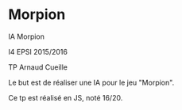 # Morpion
IA Morpion

I4 EPSI 2015/2016 

TP Arnaud Cueille

Le but est de réaliser une IA pour le jeu "Morpion".

Ce tp est réalisé en JS, noté 16/20.


